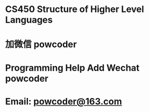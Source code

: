 # CS450 Structure of Higher Level Languages
# 加微信 powcoder

# Programming Help Add Wechat powcoder

# Email: powcoder@163.com


